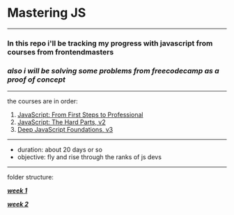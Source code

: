 # Mastering JS 
---
### In this repo i'll be tracking my progress with javascript from courses from frontendmasters
### *also i will be solving some problems from freecodecamp as a proof of concept*
---
the courses are in order:
1. [JavaScript: From First Steps to Professional][js1]
2. [JavaScript: The Hard Parts, v2][js2]
3. [Deep JavaScript Foundations, v3][js3]
---
- duration: about 20 days or so
- objective: fly and rise through the ranks of js devs

[js1]: https://frontendmasters.com/courses/javascript-first-steps/
[js2]: https://frontendmasters.com/courses/javascript-hard-parts-v2/
[js3]: https://frontendmasters.com/courses/deep-javascript-v3/

---

folder structure: 

[***week 1***][week1]

[***week 2***][week2]

[week1]: https://github.com/xsharawi/GSGMasteringJs/tree/master/week%201

[week2]: https://github.com/xsharawi/GSGMasteringJs/tree/master/week%202
